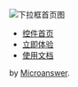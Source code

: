 ![下拉框首页图](https://file.microanswer.cn/home_of_layuidropdown.png)

- [控件首页](http://layuidropdown.microanswer.cn/?zip)
- [立即体验](http://test.microanswer.cn/page/dropdown.html?zip)
- [使用文档](http://test.microanswer.cn/page/dropdown.html?zip)

by [Microanswer](https://www.microanswer.cn/?layuidropdown_zip).